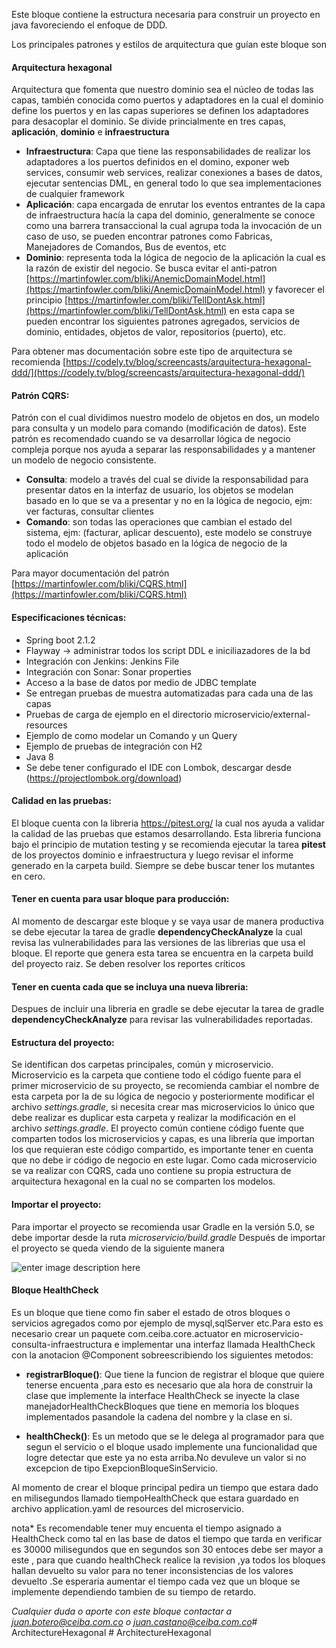 Este bloque contiene la estructura necesaria para construir un proyecto en java favoreciendo el enfoque de DDD. 

Los principales patrones y estilos de arquitectura que gu&iacute;an este bloque son

#### Arquitectura hexagonal
Arquitectura que fomenta  que nuestro dominio sea el n&uacute;cleo de todas las capas, tambi&eacute;n conocida como puertos y adaptadores en la cual el dominio define los puertos y en las capas superiores se definen los adaptadores para desacoplar el dominio. Se divide princialmente en tres capas, **aplicaci&oacute;n**, **dominio** e **infraestructura**
- **Infraestructura**: Capa que tiene las responsabilidades de realizar los adaptadores a los puertos definidos en el domino, exponer web services, consumir web services, realizar conexiones a bases de datos, ejecutar sentencias DML, en general todo lo que sea implementaciones de cualquier framework
- **Aplicaci&oacute;n**: capa encargada de enrutar los eventos entrantes de la capa de infraestructura hac&iacute;a la capa del dominio, generalmente se conoce como una barrera transaccional la cual agrupa toda la invocaci&oacute;n de un caso de uso, se pueden encontrar patrones como Fabricas, Manejadores de Comandos, Bus de eventos, etc 
- **Dominio**: representa toda la l&oacute;gica de negocio de la aplicaci&oacute;n la cual es la raz&oacute;n de existir del negocio. Se busca evitar el anti-patron [https://martinfowler.com/bliki/AnemicDomainModel.html](https://martinfowler.com/bliki/AnemicDomainModel.html)  y favorecer el principio [https://martinfowler.com/bliki/TellDontAsk.html](https://martinfowler.com/bliki/TellDontAsk.html) en esta capa se pueden encontrar los siguientes patrones agregados, servicios de dominio, entidades, objetos de valor, repositorios (puerto), etc. 

Para obtener mas documentaci&oacute;n sobre este tipo de arquitectura se recomienda [https://codely.tv/blog/screencasts/arquitectura-hexagonal-ddd/](https://codely.tv/blog/screencasts/arquitectura-hexagonal-ddd/)

#### Patr&oacute;n CQRS:  
Patr&oacute;n con el cual dividimos nuestro modelo de objetos en dos, un modelo para consulta y un modelo para comando (modificaci&oacute;n de datos). Este patr&oacute;n es recomendado cuando se va desarrollar l&oacute;gica de negocio compleja porque nos ayuda a separar las responsabilidades y a mantener un modelo de negocio consistente. 

 - **Consulta**: modelo a trav&eacute;s del cual se divide la responsabilidad para presentar datos en la interfaz de usuario, los objetos se modelan basado en lo que se va a presentar y no en la l&oacute;gica de negocio, ejm: ver facturas, consultar clientes
 - **Comando**: son todas las operaciones que cambian el estado del sistema, ejm: (facturar, aplicar descuento), este modelo se construye todo el modelo de objetos basado en la l&oacute;gica de negocio de la aplicaci&oacute;n  

Para mayor documentaci&oacute;n del patr&oacute;n [https://martinfowler.com/bliki/CQRS.html](https://martinfowler.com/bliki/CQRS.html)

#### Especificaciones t&eacute;cnicas: 

 - Spring boot 2.1.2
 - Flayway -> administrar todos los script DDL e iniciliazadores de la bd 
 - Integraci&oacute;n con Jenkins: Jenkins File
 - Integraci&oacute;n con Sonar: Sonar properties
 - Acceso a la base de datos por medio de JDBC template
 - Se entregan pruebas de muestra automatizadas para cada una de las capas 
 - Pruebas de carga de ejemplo en el directorio microservicio/external-resources
 - Ejemplo de como modelar un Comando y un Query
 - Ejemplo de pruebas de integraci&oacute;n con H2
 - Java 8
 - Se debe tener configurado el IDE con Lombok, descargar desde (https://projectlombok.org/download)
 

#### Calidad en las pruebas:
El bloque cuenta con la libreria https://pitest.org/ la cual nos ayuda a validar la calidad de las pruebas que estamos desarrollando.
Esta libreria funciona bajo el principio de mutation testing y se recomienda ejecutar la tarea **pitest** de los proyectos dominio e infraestructura y luego revisar 
el informe generado en la carpeta build. Siempre se debe buscar tener los mutantes en cero.  

#### Tener en cuenta para usar bloque para producción: 
Al momento de descargar este bloque y se vaya usar de manera productiva se debe ejecutar la tarea de gradle **dependencyCheckAnalyze** la cual revisa las vulnerabilidades para las versiones de las librerias que usa el bloque. El reporte que genera esta tarea se encuentra en la carpeta build del proyecto raiz. Se deben resolver los reportes críticos

#### Tener en cuenta cada que se incluya una nueva libreria: 
Despues de incluir una libreria en gradle se debe ejecutar la tarea de gradle **dependencyCheckAnalyze** para revisar las vulnerabilidades reportadas. 

#### Estructura del proyecto: 
Se identifican dos carpetas principales, com&uacute;n y microservicio. Microservicio es la carpeta que contiene todo el c&oacute;digo fuente para el primer microservicio de su proyecto, se recomienda cambiar el nombre de esta carpeta por la de su l&oacute;gica de negocio y posteriormente modificar el archivo *settings.gradle*,  si necesita crear mas microservicios lo &uacute;nico que debe realizar es duplicar esta carpeta y realizar la modificaci&oacute;n en el archivo *settings.gradle*. El proyecto com&uacute;n contiene c&oacute;digo fuente que comparten todos los microservicios y capas, es una librer&iacute;a que importan los que requieran este c&oacute;digo compartido, es importante tener en cuenta que no debe ir c&oacute;digo de negocio en este lugar. 
Como cada microservicio se va realizar con CQRS, cada uno contiene su propia estructura de arquitectura hexagonal en la cual no se comparten los modelos.

#### Importar el proyecto:
Para importar el proyecto se recomienda usar Gradle en la versi&oacute;n 5.0, se debe importar desde la ruta *microservicio/build.gradle*
Despu&eacute;s de importar el proyecto se queda viendo de la siguiente manera 

![enter image description here](https://drive.google.com/uc?id=1x2ZVpM2steX0Er-jDNoffQ_V6pRVdW0k)

#### Bloque HealthCheck
Es un bloque que tiene como fin saber el estado de otros bloques o servicios agregados como por ejemplo de mysql,sqlServer etc.Para esto es necesario crear un paquete com.ceiba.core.actuator en microservicio-consulta-infraestructura    e implementar una interfaz llamada  HealthCheck  con la anotacion @Component sobreescribiendo los siguientes metodos:

- **registrarBloque()**: Que tiene la funcion de registrar el bloque que quiere tenerse encuenta ,para esto es necesario que ala hora de construir la clase que implemente  la interface HealthCheck se inyecte la clase manejadorHealthCheckBloques que tiene en memoria los bloques 
implementados pasandole la cadena del nombre y la clase en si.

- **healthCheck()**: Es un metodo que se le delega al programador para que segun el servicio o el bloque usado implemente una funcionalidad que logre detectar que este ya no esta arriba.No devuleve un valor si no excepcion de tipo ExepcionBloqueSinServicio.

Al momento de crear el bloque principal pedira un tiempo que estara dado en  milisegundos llamado tiempoHealthCheck que estara guardado en archivo application.yaml de resources del microservicio.


nota* Es recomendable  tener muy encuenta el tiempo asignado a HealthCheck como tal en las base de datos el tiempo que tarda en verificar es 30000 milisegundos que en segundos son 30 entoces debe ser mayor a este , para que cuando  healthCheck  realice la revision ,ya todos los bloques hallan devuelto su valor para no tener  inconsistencias de
los valores devuelto .Se esperaria aumentar el tiempo cada vez que un bloque se implemente dependiendo tambien de su tiempo de retardo.



*Cualquier duda o aporte con este bloque contactar a juan.botero@ceiba.com.co o juan.castano@ceiba.com.co*#   A r c h i t e c t u r e H e x a g o n a l  
 #   A r c h i t e c t u r e H e x a g o n a l  
 